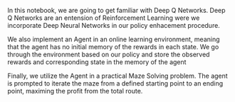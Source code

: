 In this notebook, we are going to get familiar with Deep Q Networks. Deep Q Networks are an entension of Reinforcement Learning were we incorporate Deep Neural Networks in our policy enhacement procedure.

We also implement an Agent in an online learning environment, meaning that the agent has no initial memory of the rewards in each state. We go through the environment based on our policy and store the observed rewards and corresponding state in the memory of the agent

Finally, we utilize the Agent in a practical Maze Solving problem. The agent is prompted to iterate the maze from a defined starting point to an ending point, maximing the profit from the total route.
